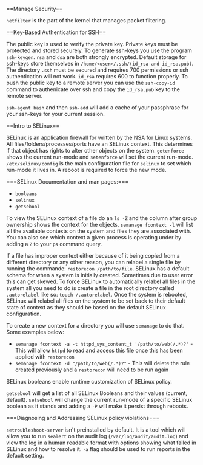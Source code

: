 ==Manage Security==

`netfilter` is the part of the kernel that manages packet filtering.

==Key-Based Authentication for SSH==

The public key is used to verify the private key. Private keys must be protected and stored securely. To generate ssh-keys you use the program `ssh-keygen`. `rsa` and `dsa` are both strongly encrypted. Default storage for ssh-keys store themselves in `/home/<user>/.ssh/(id_rsa and id_rsa.pub)`. The directory `.ssh` must be secured and requires 700 permissions or ssh authentication will not work. `id_rsa` requires 600 to function properly. To push the public key to a remote server you can use the `ssh-copy-id` command to authenicate over ssh and copy the `id_rsa.pub` key to the remote server.

`ssh-agent bash` and then `ssh-add` will add a cache of your passphrase for your ssh-keys for your current session. 

==Intro to SELinux==

SELinux is an application firewall for written by the NSA for Linux systems. All files/folders/processes/ports have an SELinux context. This determines if that object has rights to alter other objects on the system. `getenforce` shows the current run-mode and `setenforce` will set the current run-mode. `/etc/selinux/config` is the main configuration file for `selinux` to set which run-mode it lives in. A reboot is required to force the new mode.

===SELinux Documentation and man pages:===

* `booleans`
* `selinux`
* `getsebool`

To view the SELinux context of a file do an `ls -Z` and the column after group ownership shows the context for the objects. `semanage fcontext -l` will list all the available contexts on the system and files they are associated with. You can also see which context a given process is operating under by adding a `Z` to your `ps` command query. 

If a file has improper context either because of it being copied from a different directory or any other reason, you can relabel a single file by running the commande: `restorecon /path/to/file`. SELinux has a default schema for when a system is initially created. Sometimes due to user error this can get skewed. To force SELinux to automatically relabel all files in the system all you need to do is create a file in the root directory called `.autorelabel` like so: `touch /.autorelabel`. Once the system is rebooted, SELinux will relabel all files on the system to be set back to their default state of context as they should be based on the default SELinux configuration.

To create a new context for a directory you will use `semanage` to do that. Some examples below:

* `semanage fcontext -a -t httpd_sys_content_t '/path/to/web(/.*)?'` - This will allow `httpd` to read and access this file once this has been applied with `restorecon`
* `semanage fcontext -d "/path/to/web(/.*)?"` - This will delete the rule created previously and a `restorecon` will need to be run again

SELinux booleans enable runtime customization of SELinux policy.

`getsebool` will get a list of all SELinux Booleans and their values (current, default). `setsebool` will change the current run-mode of a specific SELinux boolean as it stands and adding a `-P` will make it persist through reboots.

===Diagnosing and Addressing SELinux policy violations===

`setroubleshoot-server` isn't preinstalled by default. It is a tool which will allow you to run `sealert` on the audit log (`/var/log/audit/audit.log`) and view the log in a human readable format with options showing what failed in SELinux and how to resolve it. `-a` flag should be used to run reports in the default setting.
